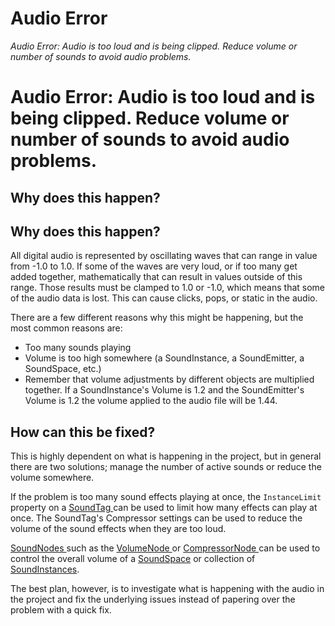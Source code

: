 # Audio Error
*Audio Error: Audio is too loud and is being clipped. Reduce volume or number of sounds to avoid audio problems.*

# Audio Error: Audio is too loud and is being clipped. Reduce volume or number of sounds to avoid audio problems.

## Why does this happen?

## Why does this happen?

All digital audio is represented by oscillating waves that can range in value from -1.0 to 1.0. If some of the waves are very loud, or if too many get added together, mathematically that can result in values outside of this range. Those results must be clamped to 1.0 or -1.0, which means that some of the audio data is lost. This can cause clicks, pops, or static in the audio. 

There are a few different reasons why this might be happening, but the most common reasons are:
- Too many sounds playing
- Volume is too high somewhere (a SoundInstance, a SoundEmitter, a SoundSpace, etc.)
 - Remember that volume adjustments by different objects are multiplied together. If a SoundInstance's Volume is 1.2 and the SoundEmitter's Volume is 1.2 the volume applied to the audio file will be 1.44.

## How can this be fixed?

This is highly dependent on what is happening in the project, but in general there are two solutions; manage the number of active sounds or reduce the volume somewhere. 

If the problem is too many sound effects playing at once, the `InstanceLimit` property on a [SoundTag  ](https://plasmaengine.github.io/PlasmaDocs/Plasma1/Editor/audio/soundtag/) can be used to limit how many effects can play at once. The SoundTag's Compressor settings can be used to reduce the volume of the sound effects when they are too loud.

[SoundNodes ](https://plasmaengine.github.io/PlasmaDocs/Plasma1/Editor/audio/soundnode.markdown) such as the [VolumeNode ](https://plasmaengine.github.io/PlasmaDocs/Plasma1/Editor/audio/soundnode/volumenode/) or [CompressorNode ](https://plasmaengine.github.io/PlasmaDocs/Plasma1/Editor/audio/soundnode/compressornode.markdown) can be used to control the overall volume of a [SoundSpace](https://plasmaengine.github.io/PlasmaDocs/Plasma1/Editor/audio/soundspace.markdown) or collection of [SoundInstances](https://plasmaengine.github.io/PlasmaDocs/Plasma1/Editor/audio/soundinstance.markdown).

The best plan, however, is to investigate what is happening with the audio in the project and fix the underlying issues instead of papering over the problem with a quick fix. 

 